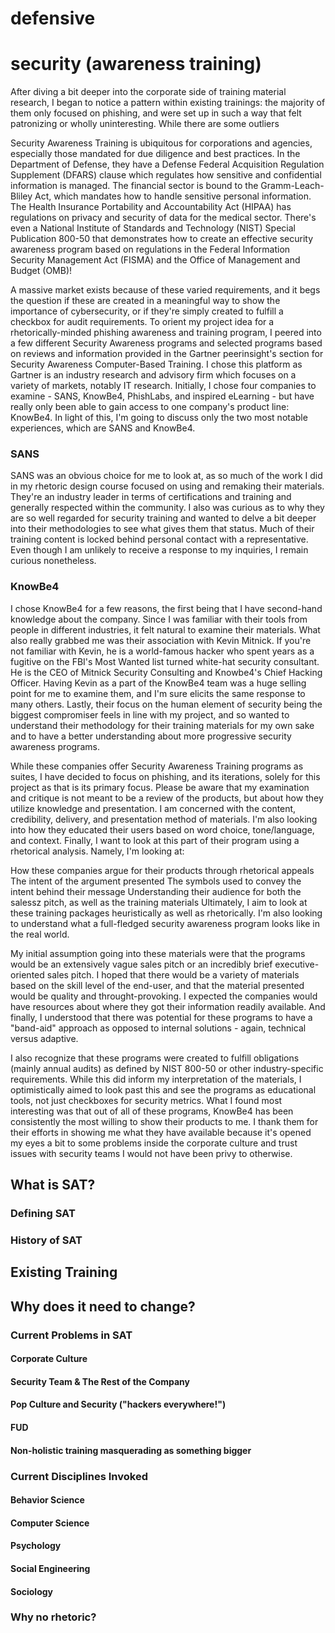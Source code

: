 # defensive

# security (awareness training)
After diving a bit deeper into the corporate side of training material research, I began to notice a pattern within existing trainings: the majority of them only focused on phishing, and were set up in such a way that felt patronizing or wholly uninteresting. While there are some outliers 

Security Awareness Training is ubiquitous for corporations and agencies, especially those mandated for due diligence and best practices. In the Department of Defense, they have a Defense Federal Acquisition Regulation Supplement (DFARS) clause which regulates how sensitive and confidential information is managed. The financial sector is bound to the Gramm-Leach-Bliley Act, which mandates how to handle sensitive personal information. The Health Insurance Portability and Accountability Act (HIPAA) has regulations on privacy and security of data for the medical sector. There's even a National Institute of Standards and Technology (NIST) Special Publication 800-50 that demonstrates how to create an effective security awareness program based on regulations in the Federal Information Security Management Act (FISMA) and the Office of Management and Budget (OMB)!

A massive market exists because of these varied requirements, and it begs the question if these are created in a meaningful way to show the importance of cybersecurity, or if they're simply created to fulfill a checkbox for audit requirements. To orient my project idea for a rhetorically-minded phishing awareness and training program, I peered into a few different Security Awareness programs and selected programs based on reviews and information provided in the Gartner peerinsight's section for Security Awareness Computer-Based Training. I chose this platform as Gartner is an industry research and advisory firm which focuses on a variety of markets, notably IT research. Initially, I chose four companies to examine - SANS, KnowBe4, PhishLabs, and inspired eLearning - but have really only been able to gain access to one company's product line: KnowBe4. In light of this, I'm going to discuss only the two most notable experiences, which are SANS and KnowBe4.

### SANS
SANS was an obvious choice for me to look at, as so much of the work I did in my rhetoric design course focused on using and remaking their materials. They're an industry leader in terms of certifications and training and generally respected within the community. I also was curious as to why they are so well regarded for security training and wanted to delve a bit deeper into their methodologies to see what gives them that status. Much of their training content is locked behind personal contact with a representative. Even though I am unlikely to receive a response to my inquiries, I remain curious nonetheless.

### KnowBe4
I chose KnowBe4 for a few reasons, the first being that I have second-hand knowledge about the company. Since I was familiar with their tools from people in different industries, it felt natural to examine their materials. What also really grabbed me was their association with Kevin Mitnick. If you're not familiar with Kevin, he is a world-famous hacker who spent years as a fugitive on the FBI's Most Wanted list turned white-hat security consultant. He is the CEO of Mitnick Security Consulting and Knowbe4's Chief Hacking Officer. Having Kevin as a part of the KnowBe4 team was a huge selling point for me to examine them, and I'm sure elicits the same response to many others. Lastly, their focus on the human element of security being the biggest compromiser feels in line with my project, and so wanted to understand their methodology for their training materials for my own sake and to have a better understanding about more progressive security awareness programs.

While these companies offer Security Awareness Training programs as suites, I have decided to focus on phishing, and its iterations, solely for this project as that is its primary focus. Please be aware that my examination and critique is not meant to be a review of the products, but about how they utilize knowledge and presentation. I am concerned with the content, credibility, delivery, and presentation method of materials. I'm also looking into how they educated their users based on word choice, tone/language, and context. Finally, I want to look at this part of their program using a rhetorical analysis. Namely, I'm looking at:

How these companies argue for their products through rhetorical appeals
The intent of the argument presented
The symbols used to convey the intent behind their message
Understanding their audience for both the salessz pitch, as well as the training materials
Ultimately, I aim to look at these training packages heuristically as well as rhetorically. I'm also looking to understand what a full-fledged security awareness program looks like in the real world.

My initial assumption going into these materials were that the programs would be an extensively vague sales pitch or an incredibly brief executive-oriented sales pitch. I hoped that there would be a variety of materials based on the skill level of the end-user, and that the material presented would be quality and throught-provoking. I expected the companies would have resources about where they got their information readily available. And finally, I understood that there was potential for these programs to have a "band-aid" approach as opposed to internal solutions - again, technical versus adaptive.

I also recognize that these programs were created to fulfill obligations (mainly annual audits) as defined by NIST 800-50 or other industry-specific requirements. While this did inform my interpretation of the materials, I optimistically aimed to look past this and see the programs as educational tools, not just checkboxes for security metrics. What I found most interesting was that out of all of these programs, KnowBe4 has been consistently the most willing to show their products to me. I thank them for their efforts in showing me what they have available because it's opened my eyes a bit to some problems inside the corporate culture and trust issues with security teams I would not have been privy to otherwise.

## What is SAT?

### Defining SAT

### History of SAT


## Existing Training


## Why does it need to change?

### Current Problems in SAT

#### Corporate Culture

#### Security Team & The Rest of the Company

#### Pop Culture and Security ("hackers everywhere!")

#### FUD

#### Non-holistic training masquerading as something bigger

### Current Disciplines Invoked

#### Behavior Science

#### Computer Science

#### Psychology

#### Social Engineering

#### Sociology

### Why no rhetoric?
